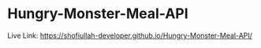 # Hungry-Monster-Meal-API
Live Link: https://shofiullah-developer.github.io/Hungry-Monster-Meal-API/
